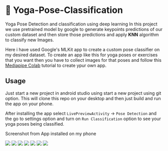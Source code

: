 # 🧘 Yoga-Pose-Classification
Yoga Pose Detection and classification using deep learning
In this project we use pretrained model by google to generate keypoints predictions of our custom dataset and then store those predictions and apply **KNN** algorithm to classify new Images.

Here i have used Google's MLKit app to create a custom pose classifier on my desired dataset. To create an app like this for yoga poses or exercises that you want then you have to collect images for that poses and follow this [Mediapipe Colab](https://colab.research.google.com/drive/19txHpN8exWhstO6WVkfmYYVC6uug_oVR) tutorial to create ypur own app.

## Usage
Just start a new project in android studio using start a new project using git option. This will clone this repo on your desktop and then just build and run the app on your phone.

After installing the app select `LivePreviewActivity`  -> `Pose Detection` and the go to settings option and turn on `Run Classification` option to see your yoga poses being classified.

Screenshot from App installed on my phone

<div class="row">
  <div class="column">
    <img src="wedding.jpg">
    <img src="rocks.jpg">
    <img src="falls2.jpg">
    <img src="paris.jpg">
    <img src="nature.jpg">
    <img src="mist.jpg">
    <img src="paris.jpg">
  </div>
  <div class="column">
  </div>
</div>
